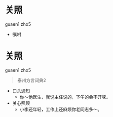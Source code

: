 # 关照
guaen1 zho5
- 嘱咐


# 关照
guaen1 zho5
> 泰州方言词典2
- 口头通知
  - 你～他医生，就说主任说的，下午的会不开唻。
- 关心照顾
  - 小李还年轻，工作上还麻烦你老同志多～。
